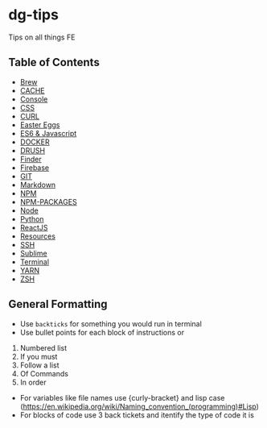 # dg-tips

Tips on all things FE

## Table of Contents

- [Brew](/BREW/README.md)
- [CACHE](/CACHE/README.md)
- [Console](/CONSOLE/README.md)
- [CSS](/CSS/README.md)
- [CURL](/CURL/README.md)
- [Easter Eggs](/EASTEREGGS/README.md)
- [ES6 & Javascript](/JS/README.md)
- [DOCKER](/DOCKER/README.md)
- [DRUSH](/DRUSH/README.md)
- [Finder](/FINDER/README.md)
- [Firebase](/FIREBASE/README.md)
- [GIT](/GIT/README.md)
- [Markdown](/MARKDOWN/README.md)
- [NPM](/NPM/README.md)
- [NPM-PACKAGES](/NPM-PACKAGES/README.md)
- [Node](/NODE/README.md)
- [Python](/PYTHON/README.md)
- [ReactJS](/REACT/README.md)
- [Resources](/RESOURCES/README.md)
- [SSH](/SSH/README.md)
- [Sublime](/SUBLIME/README.md)
- [Terminal](/TERMINAL/README.md)
- [YARN](/YARN/README.md)
- [ZSH](/ZSH/README.md)

## General Formatting

- Use `backticks` for something you would run in terminal
- Use bullet points for each block of instructions or

1. Numbered list
2. If you must
3. Follow a list
4. Of Commands
5. In order

- For variables like file names use {curly-bracket} and lisp case (https://en.wikipedia.org/wiki/Naming_convention_(programming)#Lisp)
- For blocks of code use 3 back tickets and itentify the type of code it is
